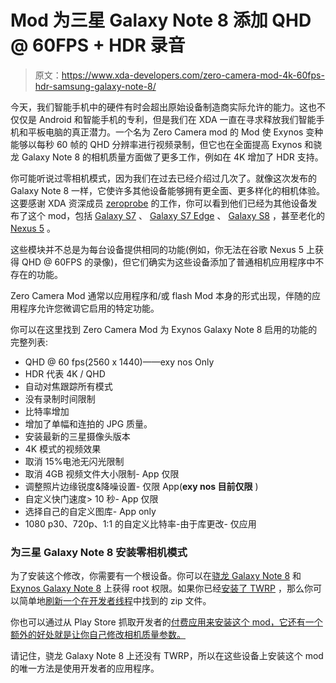 # Mod 为三星 Galaxy Note 8 添加 QHD @ 60FPS + HDR 录音

> 原文：<https://www.xda-developers.com/zero-camera-mod-4k-60fps-hdr-samsung-galaxy-note-8/>

今天，我们智能手机中的硬件有时会超出原始设备制造商实际允许的能力。这也不仅仅是 Android 和智能手机的专利，但是我们在 XDA 一直在寻求释放我们智能手机和平板电脑的真正潜力。一个名为 Zero Camera mod 的 Mod 使 Exynos 变种能够以每秒 60 帧的 QHD 分辨率进行视频录制，但它也在全面提高 Exynos 和骁龙 Galaxy Note 8 的相机质量方面做了更多工作，例如在 4K 增加了 HDR 支持。

你可能听说过零相机模式，因为我们在过去已经介绍过几次了。就像这次发布的 Galaxy Note 8 一样，它使许多其他设备能够拥有更全面、更多样化的相机体验。这要感谢 XDA 资深成员 [zeroprobe](https://forum.xda-developers.com/member.php?u=2516635) 的工作，你可以看到他们已经为其他设备发布了这个 mod，包括 [Galaxy S7](https://forum.xda-developers.com/galaxy-s7/themes/zero-camera-mod-v1-0-increased-bitrates-t3439176) 、 [Galaxy S7 Edge](https://forum.xda-developers.com/s7-edge/themes/zero-camera-mod-v1-0-increased-bitrates-t3439870) 、 [Galaxy S8](https://forum.xda-developers.com/galaxy-s8/themes/zero-camera-mod-bitrates-jpg-hdr-af-t3625795) ，甚至老化的 [Nexus 5](https://forum.xda-developers.com/google-nexus-5/development/mod-zerocamera-jpg100-4-4-2-256k-audio-t2563476) 。

这些模块并不总是为每台设备提供相同的功能(例如，你无法在谷歌 Nexus 5 上获得 QHD @ 60FPS 的录像)，但它们确实为这些设备添加了普通相机应用程序中不存在的功能。

Zero Camera Mod 通常以应用程序和/或 flash Mod 本身的形式出现，伴随的应用程序允许您微调它启用的特定功能。

你可以在这里找到 Zero Camera Mod 为 Exynos Galaxy Note 8 启用的功能的完整列表:

*   QHD @ 60 fps(2560 x 1440)——exy nos Only
*   HDR 代表 4K / QHD
*   自动对焦跟踪所有模式
*   没有录制时间限制
*   比特率增加
*   增加了单幅和连拍的 JPG 质量。
*   安装最新的三星摄像头版本
*   4K 模式的视频效果
*   取消 15%电池无闪光限制
*   取消 4GB 视频文件大小限制- App 仅限
*   调整照片边缘锐度&降噪设置- 仅限 App(**exy nos 目前仅限** )
*   自定义快门速度> 10 秒- App 仅限
*   选择自己的自定义图库- App only
*   1080 p30、720p、1:1 的自定义比特率-由于库更改- 仅应用

### 为三星 Galaxy Note 8 安装零相机模式

为了安装这个修改，你需要有一个根设备。你可以在[骁龙 Galaxy Note 8](https://www.xda-developers.com/samsung-galaxy-note-8-root-samfail/) 和 [Exynos Galaxy Note 8](https://www.xda-developers.com/how-to-root-samsung-galaxy-note-8/) 上获得 root 权限。如果你已经[安装了 TWRP](https://www.xda-developers.com/unofficial-twrp-recovery-samsung-galaxy-note-8-exynos/) ，那么你可以简单地[刷新一个在开发者线程](https://forum.xda-developers.com/galaxy-note-8/themes/zero-camera-mod-bitrates-jpg-4k-hdr-t3687217)中找到的 zip 文件。

你也可以通过从 Play Store 抓取开发者的[付费应用来安装这个 mod，它还有一个额外的好处就是让你自己修改相机质量参数。](https://play.google.com/store/apps/details?id=com.sityware.camera_mod_samsung_n8_bitrate_settings)

请记住，骁龙 Galaxy Note 8 上还没有 TWRP，所以在这些设备上安装这个 mod 的唯一方法是使用开发者的应用程序。